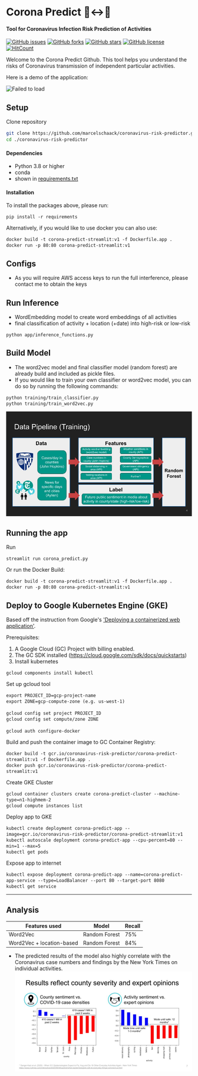 # Corona Predict 🧍↔️🧍
#### Tool for Coronavirus Infection Risk Prediction of Activities

[![GitHub issues](https://img.shields.io/github/issues/marcelschaack/coronavirus-risk-predictor?style=flat-square)](https://github.com/marcelschaack/coronavirus-risk-predictor/issues)
[![GitHub forks](https://img.shields.io/github/forks/marcelschaack/coronavirus-risk-predictor?style=flat-square)](https://github.com/marcelschaack/coronavirus-risk-predictor/members)
[![GitHub stars](https://img.shields.io/github/stars/marcelschaack/coronavirus-risk-predictor?style=flat-square)](https://github.com/marcelschaack/coronavirus-risk-predictor/stargazers)
[![GitHub license](https://img.shields.io/github/license/marcelschaack/coronavirus-risk-predictor?style=flat-square)](https://github.com/marcelschaack/coronavirus-risk-predictor/blob/master/LICENSE)
[![HitCount](http://hits.dwyl.com/marcelschaack/coronavirus-risk-predictor.svg)](http://hits.dwyl.com/marcelschaack/coronavirus-predictor)

Welcome to the Corona Predict Github.
This tool helps you understand the risks of Coronavirus transmission of independent particular activities.

Here is a demo of the application:

![Failed to load](/static/application_demo.gif?raw=true "Demo")


## Setup
Clone repository
```bash
git clone https://github.com/marcelschaack/coronavirus-risk-predictor.git
cd ./coronavirus-risk-predictor
```


#### Dependencies

- Python 3.8 or higher
- conda
- shown in [requirements.txt](https://github.com/marcelschaack/coronavirus-risk-predictor/blob/master/requirements.txt)


#### Installation
To install the packages above, please run:
```shell script
pip install -r requirements
```

Alternatively, if you would like to use docker you can also use:
```shell script
docker build -t corona-predict-streamlit:v1 -f Dockerfile.app .
docker run -p 80:80 corona-predict-streamlit:v1
```

## Configs
- As you will require AWS access keys to run the full interference, please contact me to obtain the keys

## Run Inference
- WordEmbedding model to create word embeddings of all activities
- final classification of activity + location (+date) into high-risk or low-risk
```shell script
python app/inference_functions.py
```

## Build Model
- The word2vec model and final classifier model (random forest) are already build and included as pickle files.
- If you would like to train your own classifier or word2vec model, you can do so by running the following commands:

```shell script
python training/train_classifier.py
python training/train_word2vec.py
```

![Failed to load](/static/data_training_pipeline.jpg?raw=true "Data Training Pipeline")

## Running the app
Run
```shell script
streamlit run corona_predict.py
```

Or run the Docker Build:
```shell script
docker build -t corona-predict-streamlit:v1 -f Dockerfile.app .
docker run -p 80:80 corona-predict-streamlit:v1
```

## Deploy to Google Kubernetes Engine (GKE)
Based off the instruction from Google's ['Deploying a containerized web application'](https://cloud.google.com/kubernetes-engine/docs/tutorials/hello-app).

Prerequisites:
1) A Google Cloud (GC) Project with billing enabled.
2) The GC SDK installed (https://cloud.google.com/sdk/docs/quickstarts)
3) Install kubernetes
```shell script
gcloud components install kubectl
```

Set up gcloud tool
```shell script
export PROJECT_ID=gcp-project-name
export ZONE=gcp-compute-zone (e.g. us-west-1)

gcloud config set project PROJECT_ID
gcloud config set compute/zone ZONE

gcloud auth configure-docker
```

Build and push the container image to GC Container Registry:
```shell script
docker build -t gcr.io/coronavirus-risk-predictor/corona-predict-streamlit:v1 -f Dockerfile.app .
docker push gcr.io/coronavirus-risk-predictor/corona-predict-streamlit:v1
```

Create GKE Cluster
```shell script
gcloud container clusters create corona-predict-cluster --machine-type=n1-highmem-2
gcloud compute instances list
```

Deploy app to GKE
```shell script
kubectl create deployment corona-predict-app --image=gcr.io/coronavirus-risk-predictor/corona-predict-streamlit:v1
kubectl autoscale deployment corona-predict-app --cpu-percent=80 --min=1 --max=5
kubectl get pods
```

Expose app to internet
```shell script
kubectl expose deployment corona-predict-app --name=corona-predict-app-service --type=LoadBalancer --port 80 --target-port 8080
kubectl get service
```
---


## Analysis
|Features used             |Model          |Recall   |
|--------------------------|---------------|---------|
|Word2Vec                  |Random Forest  |75%      |
|Word2Vec + location-based |Random Forest  |84%      |


- The predicted results of the model also highly correlate with the Coronavirus case numbers and findings by the New York Times on individual activities.
![Failed to load](/static/model_validation.jpg?raw=true "Further model validation")

